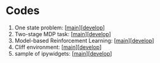 # Codes

1. One state problem: [[main](https://colab.research.google.com/github/uchibe/BIAI/blob/main/notebooks/one_state_problem.ipynb)][[develop](https://colab.research.google.com/github/uchibe/BIAI/blob/develop/notebooks/one_state_problem.ipynb)]
2. Two-stage MDP task: [[main](https://colab.research.google.com/github/uchibe/BIAI/blob/main/notebooks/two_stage_mdp_task.ipynb)][[develop](https://colab.research.google.com/github/uchibe/BIAI/blob/develop/notebooks/two_stage_mdp_task.ipynb)]
3. Model-based Reinforcement Learning: [[main](https://colab.research.google.com/github/uchibe/BIAI/blob/main/notebooks/model-based_RL.ipynb)][[develop](https://colab.research.google.com/github/uchibe/BIAI/blob/develop/notebooks/model-based_RL.ipynb)]
4. Cliff environment: [[main](https://colab.research.google.com/github/uchibe/BIAI/blob/main/notebooks/cliff_environment.ipynb)][[develop](https://colab.research.google.com/github/uchibe/BIAI/blob/develop/notebooks/cliff_environment.ipynb)]
5. sample of ipywidgets: [[main](https://colab.research.google.com/github/uchibe/BIAI/blob/main/notebooks/sample_ipywidgets.ipynb)][[develop](https://colab.research.google.com/github/uchibe/BIAI/blob/develop/notebooks/sample_ipywidgets.ipynb)]
